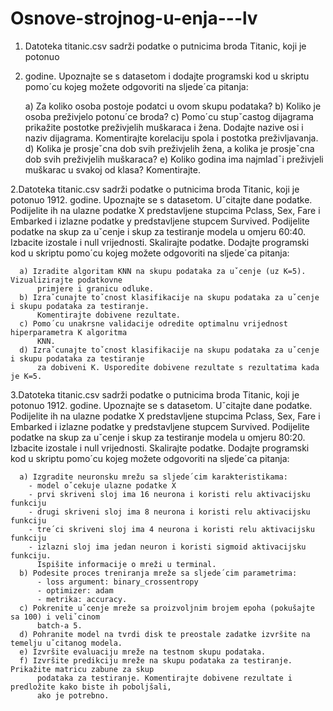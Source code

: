 # Osnove-strojnog-u-enja---lv

1. Datoteka titanic.csv sadrži podatke o putnicima broda Titanic, koji je potonuo
1912. godine. Upoznajte se s datasetom i dodajte programski kod u skriptu pomo´cu kojeg možete
odgovoriti na sljede´ca pitanja:
      
      a) Za koliko osoba postoje podatci u ovom skupu podataka?
      b) Koliko je osoba preživjelo potonu´ce broda?
      c) Pomo´cu stupˇcastog dijagrama prikažite postotke preživjelih muškaraca i žena. Dodajte
          nazive osi i naziv dijagrama. Komentirajte korelaciju spola i postotka preživljavanja.
      d) Kolika je prosjeˇcna dob svih preživjelih žena, a kolika je prosjeˇcna dob svih preživjelih
          muškaraca?
      e) Koliko godina ima najmlad¯i preživjeli muškarac u svakoj od klasa? Komentirajte.

2.Datoteka titanic.csv sadrži podatke o putnicima broda Titanic, koji je potonuo
1912. godine. Upoznajte se s datasetom. Uˇcitajte dane podatke. Podijelite ih na ulazne podatke X
predstavljene stupcima Pclass, Sex, Fare i Embarked i izlazne podatke y predstavljene stupcem
Survived. Podijelite podatke na skup za uˇcenje i skup za testiranje modela u omjeru 60:40.
Izbacite izostale i null vrijednosti. Skalirajte podatke. Dodajte programski kod u skriptu pomo´cu
kojeg možete odgovoriti na sljede´ca pitanja:

      a) Izradite algoritam KNN na skupu podataka za uˇcenje (uz K=5). Vizualizirajte podatkovne
          primjere i granicu odluke.
      b) Izraˇcunajte toˇcnost klasifikacije na skupu podataka za uˇcenje i skupu podataka za testiranje.
          Komentirajte dobivene rezultate.
      c) Pomo´cu unakrsne validacije odredite optimalnu vrijednost hiperparametra K algoritma
          KNN.
      d) Izraˇcunajte toˇcnost klasifikacije na skupu podataka za uˇcenje i skupu podataka za testiranje
          za dobiveni K. Usporedite dobivene rezultate s rezultatima kada je K=5.
          
3.Datoteka titanic.csv sadrži podatke o putnicima broda Titanic, koji je potonuo
1912. godine. Upoznajte se s datasetom. Uˇcitajte dane podatke. Podijelite ih na ulazne podatke X
predstavljene stupcima Pclass, Sex, Fare i Embarked i izlazne podatke y predstavljene stupcem
Survived. Podijelite podatke na skup za uˇcenje i skup za testiranje modela u omjeru 80:20.
Izbacite izostale i null vrijednosti. Skalirajte podatke. Dodajte programski kod u skriptu pomo´cu
kojeg možete odgovoriti na sljede´ca pitanja:

      a) Izgradite neuronsku mrežu sa sljede´cim karakteristikama:
        - model oˇcekuje ulazne podatke X
        - prvi skriveni sloj ima 16 neurona i koristi relu aktivacijsku funkciju
        - drugi skriveni sloj ima 8 neurona i koristi relu aktivacijsku funkciju
        - tre´ci skriveni sloj ima 4 neurona i koristi relu aktivacijsku funkciju
        - izlazni sloj ima jedan neuron i koristi sigmoid aktivacijsku funkciju.
          Ispišite informacije o mreži u terminal.
      b) Podesite proces treniranja mreže sa sljede´cim parametrima:
          - loss argument: binary_crossentropy
          - optimizer: adam
          - metrika: accuracy.
      c) Pokrenite uˇcenje mreže sa proizvoljnim brojem epoha (pokušajte sa 100) i veliˇcinom
          batch-a 5.
      d) Pohranite model na tvrdi disk te preostale zadatke izvršite na temelju uˇcitanog modela.
      e) Izvršite evaluaciju mreže na testnom skupu podataka.
      f) Izvršite predikciju mreže na skupu podataka za testiranje. Prikažite matricu zabune za skup
          podataka za testiranje. Komentirajte dobivene rezultate i predložite kako biste ih poboljšali,
          ako je potrebno.
